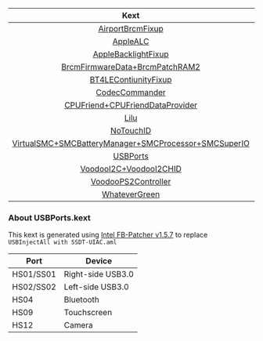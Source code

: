 |                             Kext                             | Version |
| :----------------------------------------------------------: | ------- |
| [AirportBrcmFixup](https://github.com/acidanthera/AirportBrcmFixup) | 1.1.7   |
|     [AppleALC](https://github.com/acidanthera/AppleALC)      | 1.3.4   |
| [AppleBacklightFixup](https://bitbucket.org/RehabMan/applebacklightfixup) | 1013    |
| [BrcmFirmwareData+BrcmPatchRAM2](https://bitbucket.org/RehabMan/os-x-brcmpatchram/downloads/) | 0505    |
| [BT4LEContiunityFixup](https://github.com/acidanthera/BT4LEContiunityFixup) | 1.1.2   |
| [CodecCommander](https://github.com/RehabMan/EAPD-Codec-Commander) | 1003    |
| [CPUFriend+CPUFriendDataProvider](https://github.com/acidanthera/CPUFriend) | 1.1.5   |
|         [Lilu](https://github.com/acidanthera/Lilu)          | 1.2.9   |
|     [NoTouchID](https://github.com/al3xtjames/NoTouchID)     | 1.0.1   |
| [VirtualSMC+SMCBatteryManager+SMCProcessor+SMCSuperIO](https://github.com/acidanthera/VirtualSMC) | 1.0.2   |
| [USBPorts](https://www.tonymacx86.com/threads/release-intel-fb-patcher-v1-4-5.254559/) | 1.5.7   |
| [VoodooI2C+VoodooI2CHID](https://github.com/alexandred/VoodooI2C) | 2.1.4   |
| [VoodooPS2Controller](https://bitbucket.org/RehabMan/os-x-voodoo-ps2-controller/downloads/) | 1008    |
| [WhateverGreen](https://github.com/acidanthera/WhateverGreen) | 1.2.5   |

### About USBPorts.kext

This kext is generated using [Intel FB-Patcher v1.5.7](https://www.tonymacx86.com/threads/release-intel-fb-patcher-v1-4-5.254559/) to replace ` USBInjectAll with SSDT-UIAC.aml`

| Port      | Device            |
| --------- | ----------------- |
| HS01/SS01 | Right-side USB3.0 |
| HS02/SS02 | Left-side USB3.0  |
| HS04      | Bluetooth         |
| HS09      | Touchscreen       |
| HS12      | Camera            |

